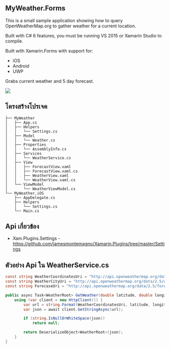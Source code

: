 ## MyWeather.Forms

This is a small sample application showing how to query OpenWeatherMap.org to gather weather for a current location.

Built with C# 6 features, you must be running VS 2015 or Xamarin Studio to compile.

Built with Xamarin.Forms with support for:
* iOS
* Android
* UWP

Grabs current weather and 5 day forecast.

![](Images/promo.png)

## โครงสร้างโปรเจค

```
├── MyWeather
│   ├── App.cs
│   ├── Helpers
│   │   └── Settings.cs
│   ├── Model
│   │   └── Weather.cs
│   ├── Properties
│   │   └── AssemblyInfo.cs
│   ├── Services
│   │   └── WeatherService.cs
│   ├── View
│   │   ├── ForecastView.xaml
│   │   ├── ForecastView.xaml.cs
│   │   ├── WeatherView.xaml
│   │   └── WeatherView.xaml.cs
│   └── ViewModel
│       └── WeatherViewModel.cs
└── MyWeather.iOS
    ├── AppDelegate.cs
    ├── Helpers
    │   └── Settings.cs
    └── Main.cs
```

## Api เกี่ยวข้อง

- Xam.Plugins.Settings - https://github.com/jamesmontemagno/Xamarin.Plugins/tree/master/Settings

## ตัวอย่าง Api ใน WeatherService.cs

```csharp
const string WeatherCoordinatesUri = "http://api.openweathermap.org/data/2.5/weather?lat={0}&lon={1}&units={2}&appid=fc9f6c524fc093759cd28d41fda89a1b";
const string WeatherCityUri = "http://api.openweathermap.org/data/2.5/weather?q={0}&units={1}&appid=fc9f6c524fc093759cd28d41fda89a1b";
const string ForecaseUri = "http://api.openweathermap.org/data/2.5/forecast?id={0}&units={1}&appid=fc9f6c524fc093759cd28d41fda89a1b";

public async Task<WeatherRoot> GetWeather(double latitude, double longitude, Units units = Units.Imperial) {
    using (var client = new HttpClient()) {
        var url = string.Format(WeatherCoordinatesUri, latitude, longitude, units.ToString().ToLower());
        var json = await client.GetStringAsync(url);

        if (string.IsNullOrWhiteSpace(json))
            return null;

        return DeserializeObject<WeatherRoot>(json);
    }
}
```
